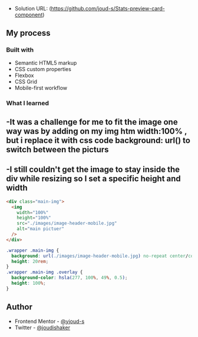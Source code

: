 - Solution URL: (https://github.com/joud-s/Stats-preview-card-component)

## My process

### Built with

- Semantic HTML5 markup
- CSS custom properties
- Flexbox
- CSS Grid
- Mobile-first workflow

### What I learned

## -It was a challenge for me to fit the image one way was by adding on my img htm width:100% , but i replace it with css code background: url() to switch between the picturs

## -I still couldn't get the image to stay inside the div while resizing so I set a specific height and width

```html
<div class="main-img">
  <img
    width="100%"
    height="100%"
    src="./images/image-header-mobile.jpg"
    alt="main pictuer"
  />
</div>
```

```css
.wrapper .main-img {
  background: url(./images/image-header-mobile.jpg) no-repeat center/cover;
  height: 20rem;
}
.wrapper .main-img .overlay {
  background-color: hsla(277, 100%, 49%, 0.5);
  height: 100%;
}
```

## Author

- Frontend Mentor - [@yjoud-s](https://www.frontendmentor.io/profile/joud-s)
- Twitter - [@joudishaker](https://www.twitter.com/joudishaker)

